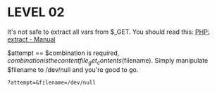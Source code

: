 LEVEL 02
========

It's not safe to extract all vars from $_GET.
You should read this: [PHP: extract -
Manual](http://php.net/manual/de/function.extract.php)

$attempt == $combination is required, $combination is the content
file_get_contents($filename). Simply manipulate $filename to /dev/null
and you're good to go.

    ?attempt=&filename=/dev/null
